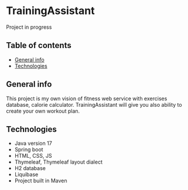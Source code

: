 # TrainingAssistant 
Project in progress

## Table of contents
* [General info](#General-info)
* [Technologies](#technologies)

## General info
This project is my own vision of fitness web service with exercises database, calorie calculator.
TrainingAssistant will give you also ability to create your own workout plan.


## Technologies
* Java version 17
* Spring boot 
* HTML, CSS, JS
* Thymeleaf, Thymeleaf layout dialect
* H2 database
* Liquibase
* Project built in Maven

